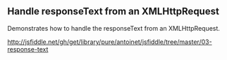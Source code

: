 ## Handle responseText from an XMLHttpRequest
Demonstrates how to handle the responseText from an XMLHttpRequest.

http://jsfiddle.net/gh/get/library/pure/antoinet/jsfiddle/tree/master/03-response-text
